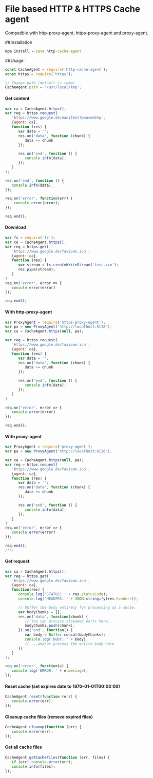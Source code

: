 # File based HTTP & HTTPS Cache agent
Compatible with http-proxy-agent, https-proxy-agent and proxy-agent.

##Installation
```cmd
npm install --save http-cache-agent
```

##Usage:
```javascript
const CacheAgent = require('http-cache-agent');
const https = require('https');

// Change path (default is temp)
CacheAgent.path = '/usr/local/tmp';
```

#### Get content
```javascript
var ca = CacheAgent.https();
var req = https.request(
   'https://www.google.de/manifest?pwa=webhp',
   {agent: ca},
   function (res) {
      var data = '';
      res.on('data', function (chunk) {
         data += chunk
      });

      res.on('end', function () {
         console.info(data);
      });
   }
);

res.on('end', function () {
   console.info(data);
});

req.on('error', function(err) {
    console.error(error);
});

req.end();
```

#### Download
```javascript
var fs = require('fs');
var ca = CacheAgent.https();
var req = https.get(
   'https://www.google.de/favicon.ico',
   {agent: ca},
   function (res) {
      var stream = fs.createWriteStream('test.ico');
      res.pipe(stream);
   }
)
req.on('error', error => {
   console.error(error)
});

req.end();
```

#### With http-proxy-agent
```javascript
var ProxyAgent = require('https-proxy-agent');
var pa = new ProxyAgent('http://localhost:8118');
var ca = CacheAgent.https(null, pa);

var req = https.request(
   'https://www.google.de/favicon.ico',
   {agent: ca},
   function (res) {
      var data = '';
      res.on('data', function (chunk) {
         data += chunk
      });

      res.on('end', function () {
         console.info(data);
      });
   }
)

req.on('error', error => {
   console.error(error)
});

req.end();
```

#### With proxy-agent
```javascript
var ProxyAgent = require('proxy-agent');
var pa = new ProxyAgent('http://localhost:8118');

var ca = CacheAgent.https(null, pa);
var req = https.request(
   'https://www.google.de/favicon.ico',
   {agent: ca},
   function (res) {
      var data = '';
      res.on('data', function (chunk) {
         data += chunk
      });

      res.on('end', function () {
         console.info(data);
      });
   }
)
req.on('error', error => {
   console.error(error)
});

req.end();
/**/
```


#### Get request 
```javascript
var ca = CacheAgent.https();
var req = https.get(
   'https://www.google.de/favicon.ico',
   {agent: ca},
   function(res) {
      console.log('STATUS: ' + res.statusCode);
      console.log('HEADERS: ' + JSON.stringify(res.headers));

      // Buffer the body entirely for processing as a whole.
      var bodyChunks = [];
      res.on('data', function(chunk) {
         // You can process streamed parts here...
         bodyChunks.push(chunk);
      }).on('end', function() {
         var body = Buffer.concat(bodyChunks);
         console.log('BODY: ' + body);
         // ...and/or process the entire body here.
      })
   }
);

req.on('error', function(e) {
   console.log('ERROR: ' + e.message);
});
```

#### Reset cache (set expires date to 1970-01-01T00:00:00) 
```javascript
CacheAgent.reset(function (err) {
   console.error(err);
});
```

#### Cleanup cache files (remove expired files)
```javascript
CacheAgent.cleanup(function (err) {
   console.error(err);
});
```

#### Get all cache files
```javascript
CacheAgent.getCacheFiles(function (err, files) {
   if (err) console.error(err);
   console.info(files);
});
```
